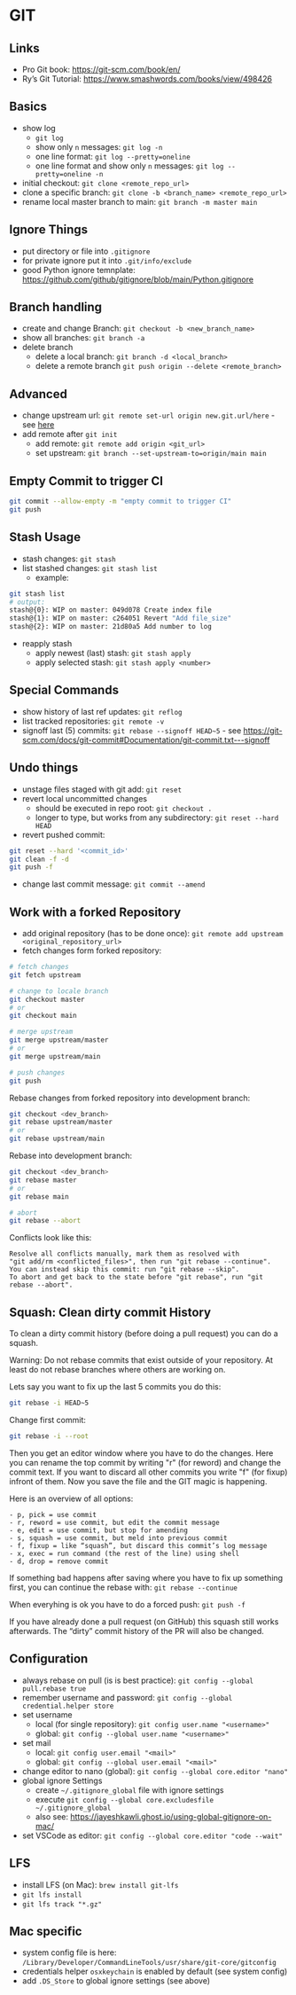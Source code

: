 # GIT

## Links

- Pro Git book: <https://git-scm.com/book/en/>
- Ry’s Git Tutorial: <https://www.smashwords.com/books/view/498426>

## Basics

- show log
  - `git log`
  - show only `n` messages: `git log -n`
  - one line format: `git log --pretty=oneline`
  - one line format and show only `n` messages: `git log --pretty=oneline -n`
- initial checkout: `git clone <remote_repo_url>`
- clone a specific branch: `git clone -b <branch_name> <remote_repo_url>`
- rename local master branch to main: `git branch -m master main`

## Ignore Things

- put directory or file into `.gitignore`
- for private ignore put it into `.git/info/exclude`
- good Python ignore temnplate: https://github.com/github/gitignore/blob/main/Python.gitignore

## Branch handling

- create and change Branch: `git checkout -b <new_branch_name>`
- show all branches: `git branch -a`
- delete branch
  - delete a local branch: `git branch -d <local_branch>`
  - delete a remote branch `git push origin --delete <remote_branch>`

## Advanced

- change upstream url: `git remote set-url origin new.git.url/here` - see [here](https://stackoverflow.com/a/2432799)
- add remote after `git init`
  - add remote: `git remote add origin <git_url>`
  - set upstream: `git branch --set-upstream-to=origin/main main`

## Empty Commit to trigger CI

```bash
git commit --allow-empty -m "empty commit to trigger CI"
git push
```

## Stash Usage

- stash changes: `git stash`
- list stashed changes: `git stash list`
  - example:

```bash
git stash list
# output:
stash@{0}: WIP on master: 049d078 Create index file
stash@{1}: WIP on master: c264051 Revert "Add file_size"
stash@{2}: WIP on master: 21d80a5 Add number to log
```

- reapply stash
  - apply newest (last) stash: `git stash apply`
  - apply selected stash: `git stash apply <number>`

## Special Commands

- show history of last ref updates: `git reflog`
- list tracked repositories: `git remote -v`
- signoff last (5) commits: `git rebase --signoff HEAD~5` - see https://git-scm.com/docs/git-commit#Documentation/git-commit.txt---signoff

## Undo things

- unstage files staged with git add: `git reset`
- revert local uncommitted changes
  - should be executed in repo root: `git checkout .`
  - longer to type, but works from any subdirectory: `git reset --hard HEAD`
- revert pushed commit:

```bash
git reset --hard '<commit_id>'
git clean -f -d
git push -f
```

- change last commit message: `git commit --amend`

## Work with a forked Repository

- add original repository (has to be done once): `git remote add upstream <original_repository_url>`
- fetch changes form forked repository:

```bash
# fetch changes
git fetch upstream

# change to locale branch
git checkout master
# or
git checkout main

# merge upstream
git merge upstream/master
# or
git merge upstream/main

# push changes
git push
```

Rebase changes from forked repository into development branch:

```bash
git checkout <dev_branch>
git rebase upstream/master
# or
git rebase upstream/main
```

Rebase into development branch:

```bash
git checkout <dev_branch>
git rebase master
# or
git rebase main

# abort
git rebase --abort
```

Conflicts look like this:

```text
Resolve all conflicts manually, mark them as resolved with
"git add/rm <conflicted_files>", then run "git rebase --continue".
You can instead skip this commit: run "git rebase --skip".
To abort and get back to the state before "git rebase", run "git rebase --abort".
```

## Squash: Clean dirty commit History

To clean a dirty commit history (before doing a pull request) you can do
a squash.

Warning: Do not rebase commits that exist outside of your repository. At
least do not rebase branches where others are working on.

Lets say you want to fix up the last 5 commits you do this:

```bash
git rebase -i HEAD~5
```

Change first commit:

```bash
git rebase -i --root
```

Then you get an editor window where you have to do the changes. Here you
can rename the top commit by writing "r" (for reword) and change the
commit text. If you want to discard all other commits you write "f" (for
fixup) infront of them. Now you save the file and the GIT magic is
happening.

Here is an overview of all options:

```text
- p, pick = use commit
- r, reword = use commit, but edit the commit message
- e, edit = use commit, but stop for amending
- s, squash = use commit, but meld into previous commit
- f, fixup = like “squash”, but discard this commit’s log message
- x, exec = run command (the rest of the line) using shell
- d, drop = remove commit
```

If something bad happens after saving where you have to fix up something
first, you can continue the rebase with: `git rebase --continue`

When everyhing is ok you have to do a forced push: `git push -f`

If you have already done a pull request (on GitHub) this squash still
works afterwards. The “dirty” commit history of the PR will also be
changed.

## Configuration

- always rebase on pull (is is best practice): `git config --global pull.rebase true`
- remember username and password: `git config --global credential.helper store`
- set username
  - local (for single repository): `git config user.name "<username>"`
  - global: `git config --global user.name "<username>"`
- set mail
  - local: `git config user.email "<mail>"`
  - global: `git config --global user.email "<mail>"`
- change editor to nano (global): `git config --global core.editor "nano"`
- global ignore Settings
  - create `~/.gitignore_global` file with ignore settings
  - execute `git config --global core.excludesfile ~/.gitignore_global`
  - also see: <https://jayeshkawli.ghost.io/using-global-gitignore-on-mac/>
- set VSCode as editor: `git config --global core.editor "code --wait"`

## LFS

- install LFS (on Mac): `brew install git-lfs`
- `git lfs install`
- `git lfs track "*.gz"`

## Mac specific

- system config file is here: `/Library/Developer/CommandLineTools/usr/share/git-core/gitconfig`
- credentials helper `osxkeychain` is enabled by default (see system config)
- add `.DS_Store` to global ignore settings (see above)
